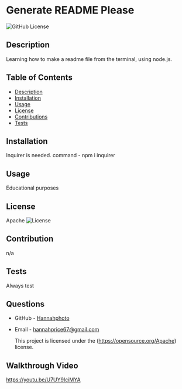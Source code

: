 # Generate README Please
  ![GitHub License](https://img.shields.io/badge/Apache-green.svg)
    

  ## Description
  Learning how to make a readme file from the terminal, using node.js.

  ## Table of Contents
  * [Description](#description)
  * [Installation](#installation)
  * [Usage](#usage)
  * [License](#License)
  * [Contributions](#Contribution)
  * [Tests](#tests)
  
  ## Installation
  Inquirer is needed. command - npm i inquirer

  ## Usage
  Educational purposes

  ## License
  Apache
  ![License](https://opensource.org/license/Apache)

  ## Contribution
  n/a

  ## Tests
  Always test

  ## Questions
  * GitHub - [Hannahphoto](https://github.com/Hannahphoto)
  * Email - hannahprice67@gmail.com
  
    This project is licensed under the (https://opensource.org/Apache) license.
  
  ## Walkthrough Video
  https://youtu.be/U7UY9IciMYA

  
